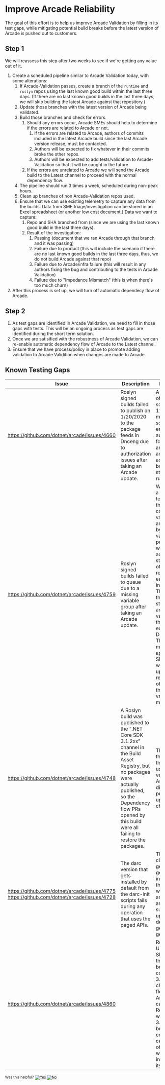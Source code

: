 # Improve Arcade Reliability

The goal of this effort is to help us improve Arcade Validation by filling in its test gaps, while mitigating potential build breaks before the latest version of Arcade is pushed out to customers. 

## Step 1

We will reassess this step after two weeks to see if we're getting any value out of it. 

1. Create a scheduled pipeline similar to Arcade Validation today, with some alterations: 
   1. If Arcade-Validation passes, create a branch of the `runtime` and `roslyn` repos using the last known good build within the last three days. (If there are no last known good builds in the last three days, we will skip building the latest Arcade against that repository.)
   2. Update those branches with the latest version of Arcade being validated. 
   3. Build those branches and check for errors. 
      1. Should any errors occur, Arcade SMEs should help to determine if the errors are related to Arcade or not. 
         1. If the errors are related to Arcade, authors of commits included in the latest Arcade build since the last Arcade version release, must be contacted. 
         2. Authors will be expected to fix whatever in their commits broke the other repos. 
         3. Authors will be expected to add tests/validation to Arcade-Validation so that it will be caught in the future. 
      2. If the errors are unrelated to Arcade we will send the Arcade build to the Latest channel to proceed with the normal dependency flow. 
   4. The pipeline should run 3 times a week, scheduled during non-peak hours. 
   5. Clean up branches of non Arcade-Validation repos used. 
   6. Ensure that we can use existing telemetry to capture any data from the builds. Data from SME triage/investigation can be stored in an Excel spreadsheet (or another low cost document.) Data we want to capture: 
      1. Repo and SHA branched from (since we are using the last known good build in the last three days).
      2. Result of the investigation: 
         1. Passing (document that we ran Arcade through that branch and it was passing)
         2. Failure due to product (this will include the scenario if there are no last known good builds in the last three days, thus, we do not build Arcade against that repo)
         3. Failure due to Arcade/infra failure (this will result in any authors fixing the bug and contributing to the tests in Arcade Validation)
         4. Failure due to "Impedance Mismatch" (this is when there's too much churn)
2. After this process is set up, we will turn off automatic dependecy flow of Arcade. 

## Step 2

1. As test gaps are identified in Arcade Validation, we need to fill in those gaps with tests. This will be an ongoing process as test gaps are identified during the short term solution. 
2. Once we are satisified with the robustness of Arcade Validation, we can re-enable automatic dependency flow of Arcade to the Latest channel. 
3. Ensure that we have process/policy in place to promote adding validation to Arcade Validition when changes are made to Arcade. 

## Known Testing Gaps

| Issue | Description | Root Cause | Resolution |
| ----- | ----------- | ---------- | ---------- |
| https://github.com/dotnet/arcade/issues/4660 | Roslyn signed builds failed to publish on 1/20/2020 to the package feeds in Dnceng due to authorization issues after taking an Arcade update. | A refactoring of powershell scripts done in 11/21/2019 made it so the script that enables the authentication for publishing and restore across AzDO account boundaries stopped running. | Made sure the script always runs during AzDO builds in https://github.com/dotnet/arcade/pull/4661 |
| https://github.com/dotnet/arcade/issues/4759 | Roslyn signed builds failed to queue due to a missing variable group after taking an Arcade update. | We refactored a YAML template so that the set of common variables that are required by post-build validation and publishing were shared across the stage instead of being referenced in each individual job. This caused the Validation stage to try and load a variable group that didn’t exist in DevDiv.<br/>This break made it apparent that SDL validation was never set up to work for repos outside of dnceng as there was a variable group missing. | The variable group was created in DevDiv with the required variables and subsequent builds were queued successfully. |
| https://github.com/dotnet/arcade/issues/4748 | A Roslyn build was published to the “.NET Core SDK 3.1.2xx” channel in the Build Asset Registry, but no packages were actually published, so the Dependency flow PRs opened by this build were all failing to restore the packages. | The branch that produced the build was using a version of Arcade that didn’t have the publishing set up for that channel. | The branch was updated to use the latest arcade in the “.NET 3 Eng” channel, which brought in the correct publishing templates, and we’re working on adding a warning to builds that try to publish to channels and there’s no publishing implementation available in the YAML templates flowed to that branch. |
| https://github.com/dotnet/arcade/issues/4775<br/>https://github.com/dotnet/arcade/issues/4728 | The darc version that gets installed by default from the darc-init scripts fails during any operation that uses the paged APIs. | The auto rest client generator generated an invalid client that would fail with a 404 for any APIs that are paged, such as update-dependencies, get-builds, or get-asset. | The generator, and the generated client Darc have already been patched, but we require a production deployment so that the darc-init scripts install a fixed version by default. |
| https://github.com/dotnet/arcade/issues/4860 | | Roslyn Updated the SDK version they use to build their compilers to 3.1, this change flowed to Arcade, and caused every Repo that wasn’t using a 3.1 SDK to break when compiling certain types of code that we don’t build in Arcade itself | |


<!-- Begin Generated Content: Doc Feedback -->
<sub>Was this helpful? [![Yes](https://helix.dot.net/f/ip/5?p=Documentation%5CProject-Docs%5Cimprove-arcade-reliability.md)](https://helix.dot.net/f/p/5?p=Documentation%5CProject-Docs%5Cimprove-arcade-reliability.md) [![No](https://helix.dot.net/f/in)](https://helix.dot.net/f/n/5?p=Documentation%5CProject-Docs%5Cimprove-arcade-reliability.md)</sub>
<!-- End Generated Content-->
